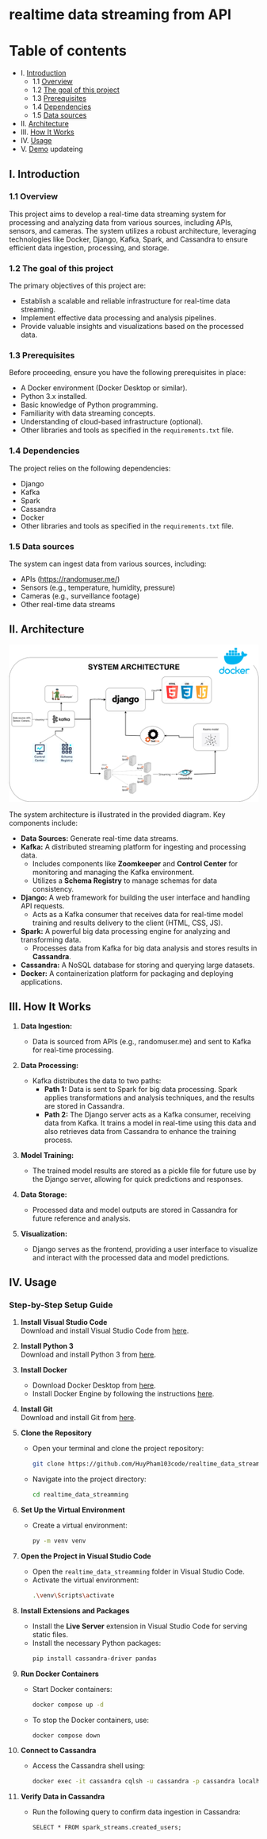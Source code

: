 # realtime data streaming from API


# Table of contents
<!-- vscode-markdown-toc -->
* I. [Introduction](#I.Introduction)
	* 1.1 [Overview](#Overview)
	* 1.2 [The goal of this project](#Thegoalofthisproject)
	* 1.3 [Prerequisites](#Prerequisites)
	* 1.4 [Dependencies](#Dependencies)
	* 1.5 [Data sources](#Datasources)
* II. [Architecture](#II.Architecture)
* III. [How It Works](#III.HowItWorks)
* IV. [Usage](#iv-usage)
* V. [Demo](#V.Demo)
	updateing

<!-- vscode-markdown-toc-config
	numbering=true
	autoSave=true
	/vscode-markdown-toc-config -->
<!-- /vscode-markdown-toc -->


##  <a name='I.Introduction'></a>I. Introduction
    
###  1.1 <a name='Overview'></a>Overview
This project aims to develop a real-time data streaming system for processing and analyzing data from various sources, including APIs, sensors, and cameras. The system utilizes a robust architecture, leveraging technologies like Docker, Django, Kafka, Spark, and Cassandra to ensure efficient data ingestion, processing, and storage.

###  1.2 <a name='Thegoalofthisproject'></a>The goal of this project
The primary objectives of this project are:
- Establish a scalable and reliable infrastructure for real-time data streaming.
- Implement effective data processing and analysis pipelines.
- Provide valuable insights and visualizations based on the processed data.

###  1.3 <a name='Prerequisites'></a>Prerequisites
Before proceeding, ensure you have the following prerequisites in place:
- A Docker environment (Docker Desktop or similar).
- Python 3.x installed.
- Basic knowledge of Python programming.
- Familiarity with data streaming concepts.
- Understanding of cloud-based infrastructure (optional).
- Other libraries and tools as specified in the `requirements.txt` file.

###  1.4 <a name='Dependencies'></a>Dependencies
The project relies on the following dependencies:
- Django
- Kafka
- Spark
- Cassandra
- Docker
- Other libraries and tools as specified in the `requirements.txt` file.

###  1.5 <a name='Datasources'></a>Data sources
The system can ingest data from various sources, including:
- APIs (https://randomuser.me/)
- Sensors (e.g., temperature, humidity, pressure)
- Cameras (e.g., surveillance footage)
- Other real-time data streams

## <a name='II.Architecture'></a>II. Architecture

<img src="./system_architecture.png"/> 
<br />

The system architecture is illustrated in the provided diagram. Key components include:
- **Data Sources:** Generate real-time data streams.
- **Kafka:** A distributed streaming platform for ingesting and processing data.
  - Includes components like **Zoomkeeper** and **Control Center** for monitoring and managing the Kafka environment.
  - Utilizes a **Schema Registry** to manage schemas for data consistency.
- **Django:** A web framework for building the user interface and handling API requests.
  - Acts as a Kafka consumer that receives data for real-time model training and results delivery to the client (HTML, CSS, JS).
- **Spark:** A powerful big data processing engine for analyzing and transforming data.
  - Processes data from Kafka for big data analysis and stores results in **Cassandra**.
- **Cassandra:** A NoSQL database for storing and querying large datasets.
- **Docker:** A containerization platform for packaging and deploying applications.

## <a name='III.HowItWorks'></a>III. How It Works

1. **Data Ingestion:** 
   - Data is sourced from APIs (e.g., randomuser.me) and sent to Kafka for real-time processing.
  
2. **Data Processing:** 
   - Kafka distributes the data to two paths:
     - **Path 1:** Data is sent to Spark for big data processing. Spark applies transformations and analysis techniques, and the results are stored in Cassandra.
     - **Path 2:** The Django server acts as a Kafka consumer, receiving data from Kafka. It trains a model in real-time using this data and also retrieves data from Cassandra to enhance the training process.

3. **Model Training:**
   - The trained model results are stored as a pickle file for future use by the Django server, allowing for quick predictions and responses.

4. **Data Storage:** 
   - Processed data and model outputs are stored in Cassandra for future reference and analysis.

5. **Visualization:** 
   - Django serves as the frontend, providing a user interface to visualize and interact with the processed data and model predictions.

## <a name='IV.Usage'></a>IV. Usage
### Step-by-Step Setup Guide

1. **Install Visual Studio Code**  
   Download and install Visual Studio Code from [here](https://code.visualstudio.com/download).

2. **Install Python 3**  
   Download and install Python 3 from [here](https://www.python.org/downloads/).

3. **Install Docker**  
   - Download Docker Desktop from [here](https://www.docker.com/products/docker-desktop).
   - Install Docker Engine by following the instructions [here](https://docs.docker.com/engine/install/).

4. **Install Git**  
   Download and install Git from [here](https://github.com/git-guides/install-git).

5. **Clone the Repository**
   - Open your terminal and clone the project repository:
     ```bash
     git clone https://github.com/HuyPham103code/realtime_data_streamming.git
     ```
   - Navigate into the project directory:
     ```bash
     cd realtime_data_streamming
     ```

6. **Set Up the Virtual Environment**
   - Create a virtual environment:
     ```bash
     py -m venv venv
     ```

7. **Open the Project in Visual Studio Code**
   - Open the `realtime_data_streamming` folder in Visual Studio Code.
   - Activate the virtual environment:
     ```bash
     .\venv\Scripts\activate
     ```

8. **Install Extensions and Packages**
   - Install the **Live Server** extension in Visual Studio Code for serving static files.
   - Install the necessary Python packages:
     ```bash
     pip install cassandra-driver pandas
     ```

9. **Run Docker Containers**
   - Start Docker containers:
     ```bash
     docker compose up -d
     ```
   - To stop the Docker containers, use:
     ```bash
     docker compose down
     ```

10. **Connect to Cassandra**
    - Access the Cassandra shell using:
      ```bash
      docker exec -it cassandra cqlsh -u cassandra -p cassandra localhost 9042
      ```

11. **Verify Data in Cassandra**
    - Run the following query to confirm data ingestion in Cassandra:
      ```cql
      SELECT * FROM spark_streams.created_users;
      ```

  

